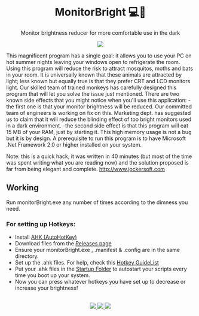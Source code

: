 <h1 align = "center">MonitorBright 💻🌙</h1>

<p align="center">
Monitor brightness reducer for more comfortable use in the dark
</p>

<p align="center">
<a href="https://github.com/bBSempai/MonitorBright/">
  <img src="https://shields-io-visitor-counter.herokuapp.com/badge?page=bBSempai.MonitorBright&color=006B54&logo=GitHub&logoColor=FFFFFF&label=Visits"/>
</a>
</p>

This magnificent program has a single goal: it allows you to use your PC on hot summer nights leaving your windows open to refrigerate the room. Using this program will reduce the risk to attract mosquitos, moths and bats in your room.
It is universally known that these animals are attracted by light; less known but equally true is that they prefer CRT and LCD monitors light.
Our skilled team of trained monkeys has carefully designed this program that will let you solve the issue just mentioned.
There are two known side effects that you might notice when you'll use this application:
-the first one is that your monitor brightness will be reduced. Our committed team of engineers is working on fix on this.
Marketing dept. has suggested us to claim that it will reduce the blinding effect of too bright monitors used in a dark environment.
-the second side effect is that this program will eat 15 MB of your RAM, just by starting it. This high memory usage is not a bug but it is by design.
A prerequisite to run this program is to have Microsoft .Net Framework 2.0 or higher installed on your system.

Note: this is a quick hack, it was written in 40 minutes (but most of the time was spent writing what you are reading now) and the solution proposed is far from being elegant and complete.
http://www.jockersoft.com

## Working

Run monitorBright.exe any number of times according to the dimness you need.

### For setting up Hotkeys:

- Install [AHK (AutoHotKey)](https://www.autohotkey.com/)
- Download files from the [Releases page](https://github.com/bBSempai/MonitorBright/releases/tag/v1.0)
- Ensure your monitorBright.exe , .manifest & .config are in the same directory.
- Set up the .ahk files. For help, check this [Hotkey GuideList](https://www.autohotkey.com/docs/KeyList.htm)
- Put your .ahk files in the [Startup Folder](https://support.microsoft.com/en-us/windows/add-an-app-to-run-automatically-at-startup-in-windows-10-150da165-dcd9-7230-517b-cf3c295d89dd) to autostart your scripts every time you boot up your system.
- Now you can press whatever hotkeys you have set up to decrease or increase your brightness!
<br><br>
<p align="center">
  <a href="http://www.twitter.com/bB_Sempai">
    <img src="https://i.imgur.com/Ko37Ix0.png"/>
  </a>
  <a href="https://instagram.com/_bhavya8083">
    <img src="https://i.imgur.com/IJhO9la.png"/>
  </a>
  <a href="mailto:bbwhacker0805@gmail.com">
    <img src="https://i.imgur.com/V7Bifan.png"/>
  </a>
</p>
